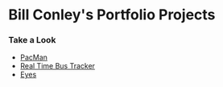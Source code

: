 <h1> Bill Conley's Portfolio Projects</h1>
<h3>Take a Look</h3>
<ul>
  <li><a href="https://github.com/BillConley01/PacMan/#README.md">PacMan</a></li>
  <li><a href="https://github.com/BillConley01/Real-Time-Bus-Tracker/#README.md">Real Time Bus Tracker</a></li>
  <li><a href="https://github.com/BillConley01/Eyes/#README.md">Eyes</a></li>
 </ul>
